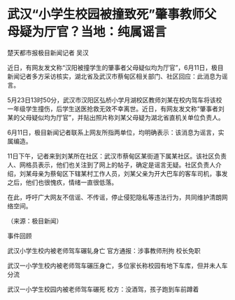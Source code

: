 

# 武汉“小学生校园被撞致死”肇事教师父母疑为厅官？当地：纯属谣言

楚天都市报极目新闻记者 吴汉

近日，有网友发文称“汉阳被撞学生的肇事者父母疑似均为厅官”，6月11日，极目新闻记者多方采访核实，湖北省及武汉市蔡甸区相关部门、社区回应：此消息为谣言。

5月23日13时50分，武汉市汉阳区弘桥小学月湖校区教师刘某在校内驾车将该校一年级学生撞伤，后学生送医抢救无效不幸离世。近日，有网友发文称“肇事者刘某的父母疑似均为厅官”，并贴出照片称刘某父母疑为湖北省直机关单位负责人。

6月11日，极目新闻记者联系上网友所指两单位，均明确表示：该消息为谣言，实属编造。

11日下午，记者来到刘某所在社区：武汉市蔡甸区某街道下属某社区。该社区负责人、网格员表示，他们也关注到了网上的帖子，确定是谣言无疑。社区负责人介绍，刘某母亲为蔡甸区下辖某村工作人员，刘某父亲为开大巴车的客车司机，事发之后，他们也很愧疚，情绪一直很低落。

在此，呼吁广大网友不信谣、不传谣，停止侵犯隐私等违法行为，共同维护清朗网络空间。

（来源：极目新闻）

事件回顾

武汉小学生校内被老师驾车碾轧身亡 官方通报：涉事教师刑拘 校长免职

武汉一小学生校内被老师驾车碾压身亡，多位家长称校园有地下车库，但并未人车分流

武汉一小学生校园内被老师驾车碾死 校方：没酒驾，孩子跑到车前蹲着

